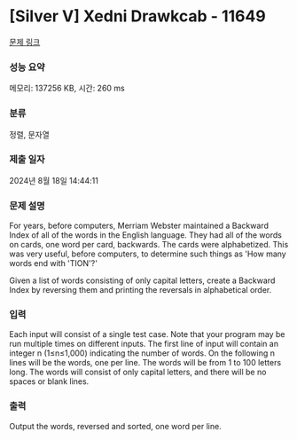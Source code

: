 # [Silver V] Xedni Drawkcab - 11649 

[문제 링크](https://www.acmicpc.net/problem/11649) 

### 성능 요약

메모리: 137256 KB, 시간: 260 ms

### 분류

정렬, 문자열

### 제출 일자

2024년 8월 18일 14:44:11

### 문제 설명

<p>For years, before computers, Merriam Webster maintained a Backward Index of all of the words in the English language. They had all of the words on cards, one word per card, backwards. The cards were alphabetized. This was very useful, before computers, to determine such things as 'How many words end with 'TION'?'</p>

<p>Given a list of words consisting of only capital letters, create a Backward Index by reversing them and printing the reversals in alphabetical order.</p>

### 입력 

 <p>Each input will consist of a single test case. Note that your program may be run multiple times on different inputs. The first line of input will contain an integer n (1≤n≤1,000) indicating the number of words. On the following n lines will be the words, one per line. The words will be from 1 to 100 letters long. The words will consist of only capital letters, and there will be no spaces or blank lines.</p>

### 출력 

 <p>Output the words, reversed and sorted, one word per line.</p>

